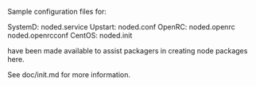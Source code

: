 Sample configuration files for:

SystemD: noded.service
Upstart: noded.conf
OpenRC:  noded.openrc
         noded.openrcconf
CentOS:  noded.init

have been made available to assist packagers in creating node packages here.

See doc/init.md for more information.
